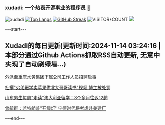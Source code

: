 ### xudadi: 一个热衷开源事业的程序员 👋

![xudadi](https://github-readme-stats-git-masterorgs-github-readme-stats-team.vercel.app/api?username=xudadi)
[![Top Langs](https://github-readme-stats.vercel.app/api/top-langs/?username=xudadi)](https://github.com/anuraghazra/github-readme-stats)
[![GitHub Streak](https://streak-stats.demolab.com?user=xudadi&locale=zh_Hans)](https://git.io/streak-stats)
![VISITOR+COUNT](https://komarev.com/ghpvc/?username=xudadi&label=VISITOR+COUNT)
![](https://raw.githubusercontent.com/xudadi/xudadi/main/assets/github-contribution-grid-snake.svg)


---start---

## Xudadi的每日更新(更新时间:2024-11-14 03:24:16 | 本部分通过Github Actions抓取RSS自动更新, 无意中实现了自动刷绿墙...)

[外派至重庆水务集团下属公司工作人员招聘启事](https://www.gongkaoleida.com/article/2192598)

[杜撰"弟弟辍学卖苹果供北大哥哥读书"视频 博主被处罚](https://m.163.com/news/article/JGT0ESQC051492T3.html)

[山东男生每周"走读"澳大利亚留学：3个多月往返12趟](https://m.163.com/news/article/JGTDNNQ8051492T3.html)

[曾毓群：若特朗普"开绿灯" 宁德时代将考虑赴美建厂](https://m.163.com/news/article/JGSOP59K0534A4SC.html)

---end---
